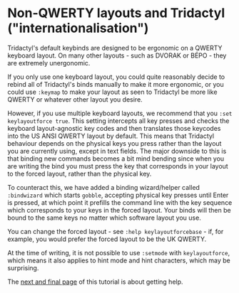 # Non-QWERTY layouts and Tridactyl ("internationalisation")

Tridactyl's default keybinds are designed to be ergonomic on a QWERTY keyboard layout. On many other layouts - such as DVORAK or BÉPO - they are extremely unergonomic.

If you only use one keyboard layout, you could quite reasonably decide to rebind all of Tridactyl's binds manually to make it more ergonomic, or you could use `:keymap` to make your layout as seen to Tridactyl be more like QWERTY or whatever other layout you desire.

However, if you use multiple keyboard layouts, we recommend that you `:set keylayoutforce true`. This setting intercepts all key presses and checks the keyboard layout-agnostic key codes and then translates those keycodes into the US ANSI QWERTY layout by default. This means that Tridactyl behaviour depends on the physical keys you press rather than the layout you are currently using, except in text fields. The major downside to this is that binding new commands becomes a bit mind bending since when you are writing the bind you must press the key that corresponds in your layout to the forced layout, rather than the physical key.

To counteract this, we have added a binding wizard/helper called `:bindwizard` which starts `gobble`, accepting physical key presses until Enter is pressed, at which point it prefills the command line with the key sequence which corresponds to your keys in the forced layout. Your binds will then be bound to the same keys no matter which software layout you use.

You can change the forced layout - see `:help keylayoutforcebase` - if, for example, you would prefer the forced layout to be the UK QWERTY.

At the time of writing, it is not possible to use `:setmode` with `keylayoutforce`, which means it also applies to hint mode and hint characters, which may be surprising.

The [next and final page](./9-help.md) of this tutorial is about getting help. <a href='./8-marks.md' rel="prev"></a>
